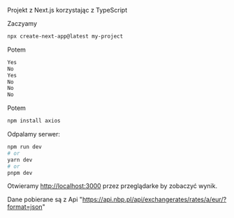 Projekt z Next.js korzystając z TypeScript

Zaczyamy

```bash
npx create-next-app@latest my-project 
```

Potem
```bash
Yes
No
Yes
No
No
No
```

Potem

```bash
npm install axios
```

Odpalamy serwer:

```bash
npm run dev
# or
yarn dev
# or
pnpm dev
```

Otwieramy [http://localhost:3000](http://localhost:3000) przez przeglądarke by zobaczyć wynik.

Dane pobierane są z Api "https://api.nbp.pl/api/exchangerates/rates/a/eur/?format=json"


